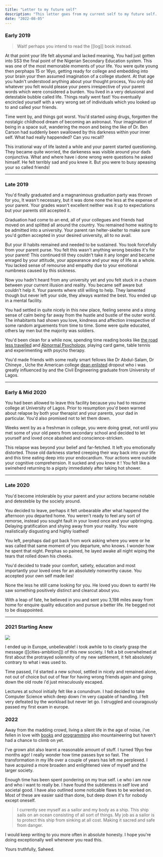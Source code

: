 ```yaml
---
title: "Letter to my future self"
description: "This letter goes from my current self to my future self. I am currently writing from a dining table after having a hot bowl of noodles while listening to a chakra meditation sound. You might someday be reading this at a different place, in a different time doing absoluetly something else."
date: "2022-08-05"
---
```





### Early 2019

> Wait! perhaps you intend to read the [[log]] book instead.

At that point your life felt abysmal and lacked meaning, You had just gotten into SS3 the final point of the Nigerian Secondary Education system. This was one of the most memorable moments of your life. You were quite young then  perphaps 15 or 16yo, getting ready for college and  embedding into your brain your then assumed imagination of a college student. At that age you hadn't understood anything about your thought process, You only did whatever you felt would please your peers irrespective of your parent words which were considered a burden. You lived in a very delusional and detestable bubble called life. Things really went fast! You eventually encircled yourself with a very wrong set of individuals which you looked up to and called your friends.

Time went by, and things got worst. You'd started using drugs, forgotten the nostalgic childhood dream of becoming an astronaut. Your imagination of being in a space suit, wandering the moon and being the like of  Dr. Ben Carson had suddenly been swallowed by this darkness within your inner self. What had really happended? Can you recall? 

This irrational way of life lasted a while and your parent started questioning. They became quite worried, the darkeness was visible around your dads conjunctiva. What and where have i done wrong were questions he asked himself. He felt terribly sad and you knew it. But you were to busy apeasing your so called friends!

---

### Late 2019

You'd finally graduated and a magnanimous graduation party was thrown for you, It wasn't necessary, but it was done none the less at the expense of your parent. Your grades wasn't excellent neither was it up to expectations but your parents still accepted it. 

Graduation had come to an end, all of your collegues and friends had moved on and splitted all around the country. You remained home waiting to be admitted into a university. Your parent ran helter-skelter to make sure you'd gotten accepted in your desired university, all to no avail. 

But your ill habits remained and needed to be sustained. You took forcefully from your parent purse. You felt this wasn't anything wrong besides it's for your parent! This continued till they couldn't take it any longer and became enraged by your attitude, your appearance and your way of life as a whole. You lacked  sense of remourse and empathy due to your emotional numbness caused by this sickness.

Now you hadn't heard from any university yet and you felt stuck in a chasm between your current illusion and reality. You became self aware but couldn't help it.  Your parents where still willing to help. They lamented though but never left your side, they always wanted the best. You ended up in a mental facility.

You had settled in quite nicely in this new place, feeling serene and a stong sense of calm being far away from the hustle and bustle of the outer world. The inhabitants had shown you love, kindness and affection irrespective of some random arguements from time to time. Some were quite educated, others lay men but the majority was soldiers.

You'd been clean for a while now, spending time reading books like [the road less travelled](https://www.goodreads.com/book/show/347852.The_Road_Less_Traveled) and [Abnormal Psychology](https://www.goodreads.com/book/show/773020.Abnormal_Psychology), playing card game, table tennis and experimenting with psycho therapy.

You'd made friends with some really smart fellows like Dr Abdul-Salam, Dr Chineye , Uche the American college [dean enlisted](https://en.wikipedia.org/wiki/Dean%27s_list) dropout who i was greatly influenced by and the Civil Engineering graduate from University of Lagos.

---

### Early & Mid 2020

You had been allowed to leave this facility because you had to resume college at University of Lagos. Prior to resumption you'd been warned about relapse by both your therapist and your parents, your dad in particular. You'd also promised not to let them down.

Weeks went by as a freshman in college, you were doing great, not until you met some of your old peers from secondary school and decided to let yourself and loved once abashed and conscience-stricken.

This relapse was beyond your belief and far-fetched. It left you emotionally distorted. Those old darkness started creeping their way back into your life and this time eating deep into your endocardium. Your actions were outside your cognitive comprehension. It sucked and you knew it ! You felt like a swineherd returning to a pigsty immediately after taking hot shower.


---



### Late 2020
You'd become intolerable by your parent and your actions became notable and detesteble by the society around.

You decided to leave, perhaps it felt unbearable after what happend the afternoon you departed home. You weren't ready to feel any sort of remorse, instead you sought fault in your loved once and your upbringing. Delaying gratification and shying away from your reality. You were realistically disgusting and highly loathed!

You left, perphaps dad got back from work asking where you were or he was called that same moment of you departure, who knows. I wonder how he spent that night. Perphas so pained, he layed awake all night wiping the tears that rolled down his cheeks. 

You'd decided to trade your comfort, satiety, education and most importantly your loved ones for an absolutely nonworthy cause. You accepted your own self made lies!

None the less he still came looking for you. He loved you down to earth! He saw something positively distinct and clearcut about you. 

With a leap of fate, he believed in you and sent you 3,198 miles away from home for enquire quality education and pursue a better life. He begged not to be disappointed. 

---

### 2021 Starting Anew

![](/tranquil.jpeg)

I ended up in Europe, unbelievable! i took awhile to to clearly grasp the message ([[cities-ambition]]) of this new society. I felt a bit overwhelmed at first about the protrayed solemnity of my new settlement, it felt absolutely contrary to what i was used to.

Time passed, I'd started a new school, settled in nicely and remained alone, not out of choice but out of fear for having wrong friends again and going down the old route i'd just miraculously escaped.

Lectures at school initially felt like a conundrum. I had decided to take Computer Science which deep down i'm very capable of handling. I felt very defeated by the workload but never let go. I struggled and couragously passed my first exam in europe.

### 2022




Away from the madding crowd, living a silent life in the age of noise, i've fellen in love with [books](/books) and [programming](https://github.com/ahmedsaheed) also mountaineering but haven't had a chance to climb on yet. 

I've grown alot also learnt a reasonable amount of stuff.  I turned 19yo few months ago! I really wonder how time passes bye so fast. The transformation in my life over a couple of years has left me perplexed. I have acquired a more broaden and enlightened view of myself and the larger society. 

Enough time has been spent pondering on my true self. i.e who i am now and who i want to really be. I have found the subtleness in self love and societal good. I have also outlined some noticable flaws to be worked on. Most of these are easier said than done, but deep down it's for nobody except oneself. 

> I currently see myself as a sailor and my body as a ship. This ship sails on an ocean consisting of all sort of things. My job as a sailor is to protect this ship from sinking at all cost. Making it sacred and safe from danger.

I would keep writing to you more often in absolute honesty. 
I hope you're doing exceptionally well whenever you read this.

Yours truthfully, 
Saheed.




















